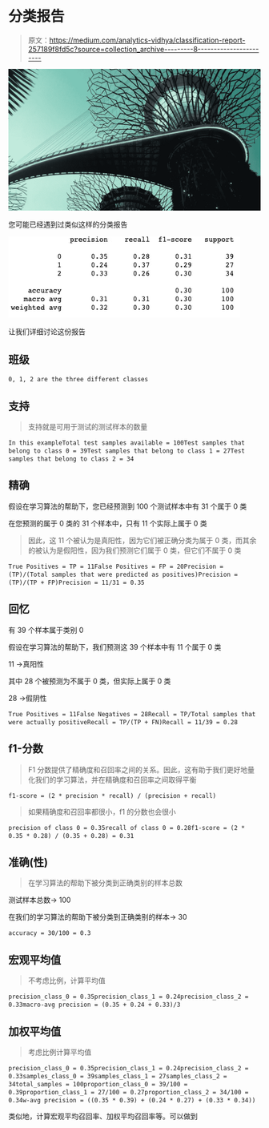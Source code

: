 # 分类报告

> 原文：<https://medium.com/analytics-vidhya/classification-report-257189f8fd5c?source=collection_archive---------8----------------------->

![](img/d109cd6a99580d13be73dfb2b42fa2bc.png)

您可能已经遇到过类似这样的分类报告

![](img/7070ceed3eb60cb63a5e90383cf5b871.png)

让我们详细讨论这份报告

## 班级

```
0, 1, 2 are the three different classes
```

## 支持

> 支持就是可用于测试的测试样本的数量

```
In this exampleTotal test samples available = 100Test samples that belong to class 0 = 39Test samples that belong to class 1 = 27Test samples that belong to class 2 = 34
```

## 精确

假设在学习算法的帮助下，您已经预测到 100 个测试样本中有 31 个属于 0 类

在您预测的属于 0 类的 31 个样本中，只有 11 个实际上属于 0 类

> 因此，这 11 个被认为是真阳性，因为它们被正确分类为属于 0 类，而其余的被认为是假阳性，因为我们预测它们属于 0 类，但它们不属于 0 类

```
True Positives = TP = 11False Positives = FP = 20Precision = (TP)/(Total samples that were predicted as positives)Precision = (TP)/(TP + FP)Precision = 11/31 = 0.35
```

## 回忆

有 39 个样本属于类别 0

假设在学习算法的帮助下，我们预测这 39 个样本中有 11 个属于 0 类

11 →真阳性

其中 28 个被预测为不属于 0 类，但实际上属于 0 类

28 →假阴性

```
True Positives = 11False Negatives = 28Recall = TP/Total samples that were actually positiveRecall = TP/(TP + FN)Recall = 11/39 = 0.28
```

## f1-分数

> F1 分数提供了精确度和召回率之间的关系。因此，这有助于我们更好地量化我们的学习算法，并在精确度和召回率之间取得平衡

```
f1-score = (2 * precision * recall) / (precision + recall)
```

> 如果精确度和召回率都很小，f1 的分数也会很小

```
precision of class 0 = 0.35recall of class 0 = 0.28f1-score = (2 * 0.35 * 0.28) / (0.35 + 0.28) = 0.31
```

## 准确(性)

> 在学习算法的帮助下被分类到正确类别的样本总数

测试样本总数→ 100

在我们的学习算法的帮助下被分类到正确类别的样本→ 30

```
accuracy = 30/100 = 0.3
```

## 宏观平均值

> 不考虑比例，计算平均值

```
precision_class_0 = 0.35precision_class_1 = 0.24precision_class_2 = 0.33macro-avg precision = (0.35 + 0.24 + 0.33)/3
```

## 加权平均值

> 考虑比例计算平均值

```
precision_class_0 = 0.35precision_class_1 = 0.24precision_class_2 = 0.33samples_class_0 = 39samples_class_1 = 27samples_class_2 = 34total_samples = 100proportion_class_0 = 39/100 = 0.39proportion_class_1 = 27/100 = 0.27proportion_class_2 = 34/100 = 0.34w-avg precision = ((0.35 * 0.39) + (0.24 * 0.27) + (0.33 * 0.34))
```

类似地，计算宏观平均召回率、加权平均召回率等。可以做到